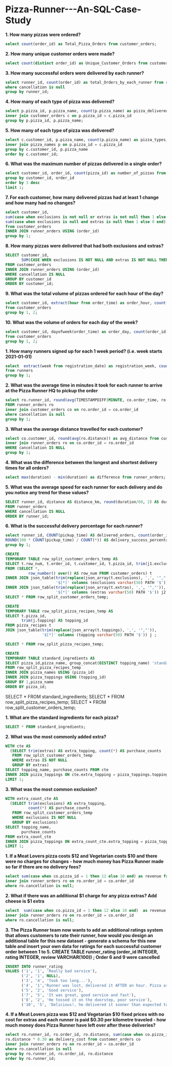 # Pizza-Runner---An-SQL-Case-Study

**1. How many pizzas were ordered?**
```sql
select count(order_id) as Total_Pizza_Orders from customer_orders;
```
**2. How many unique customer orders were made?**
```sql
select count(distinct order_id) as Unique_Customer_Orders from customer_orders;
```
**3. How many successful orders were delivered by each runner?**
```sql
select runner_id, count(order_id) as total_Orders_by_each_runner from runner_orders
where cancellation is null 
group by runner_id;
```
**4. How many of each type of pizza was delivered?**
```sql
select p.pizza_id, p.pizza_name, count(p.pizza_name) as pizza_delivered from pizza_names p
inner join customer_orders c on p.pizza_id = c.pizza_id
group by p.pizza_id, p.pizza_name;
```
**5. How many of each type of pizza was delivered?**
```sql
select c.customer_id, p.pizza_name, count(p.pizza_name) as pizza_types_delivered from customer_orders c
inner join pizza_names p on p.pizza_id = c.pizza_id
group by c.customer_id, p.pizza_name 
order by c.customer_id;
```
**6. What was the maximum number of pizzas delivered in a single order?**
```sql
select customer_id, order_id, count(pizza_id) as number_of_pizzas from customer_orders
group by customer_id, order_id
order by 3 desc
limit 1;
```
**7. For each customer, how many delivered pizzas had at least 1 change and how many had no changes?**
```sql
select customer_id,
sum(case when exclusions is not null or extras is not null then 1 else 0 end) as pizza_change,
sum(case when exclusions is null and extras is null then 1 else 0 end) as pizza_no_change
from customer_orders
INNER JOIN runner_orders USING (order_id)
group by 1;
```
**8. How many pizzas were delivered that had both exclusions and extras?**
```sql
SELECT customer_id,
       SUM(CASE WHEN exclusions IS NOT NULL AND extras IS NOT NULL THEN 1 ELSE 0 END) AS both_change_in_pizza
FROM customer_orders
INNER JOIN runner_orders USING (order_id)
WHERE cancellation IS NULL
GROUP BY customer_id
ORDER BY customer_id;
```
**9. What was the total volume of pizzas ordered for each hour of the day?**
```sql
select customer_id, extract(hour from order_time) as order_hour, count(order_id) as order_count
from customer_orders
group by 1, 2;
```
**10. What was the volume of orders for each day of the week?**
```sql
select customer_id, dayofweek(order_time) as order_day, count(order_id) as order_count
from customer_orders
group by 1, 2;
```

**1. How many runners signed up for each 1 week period? (i.e. week starts 2021-01-01)**
```sql
select  extract(week from registration_date) as registration_week, count(runner_id) as total_number_of_runs
from runners
group by 1;
```
**2. What was the average time in minutes it took for each runner to arrive at the Pizza Runner HQ to pickup the order**
```sql
select ro.runner_id, round(avg(TIMESTAMPDIFF(MINUTE, co.order_time, ro.pickup_time)), 2) avg_runner_pickup_time
FROM runner_orders ro 
inner join customer_orders co on ro.order_id = co.order_id
where cancellation is null
group by 1;
```
**3. What was the average distance travelled for each customer?**
```sql
select co.customer_id, round(avg(ro.distance)) as avg_distance from customer_orders co
inner join runner_orders ro on co.order_id = ro.order_id
WHERE cancellation IS NULL
group by 1;
```
**4. What was the difference between the longest and shortest delivery times for all orders?**
```sql
select max(duration) - min(duration) as difference from runner_orders;
```
**5. What was the average speed for each runner for each delivery and do you notice any trend for these values?**
```sql
SELECT runner_id, distance AS distance_km, round(duration/60, 2) AS duration_hr, round(distance*60/duration, 2) AS average_speed
FROM runner_orders
WHERE cancellation IS NULL
ORDER BY runner_id;
```
**6. What is the successful delivery percentage for each runner?**
```sql
select runner_id, COUNT(pickup_time) AS delivered_orders, count(order_id) as orders_delivered,
ROUND(100 * COUNT(pickup_time) / COUNT(*)) AS delivery_success_percentage from runner_orders ro
group by 1;
```
```sql
CREATE
TEMPORARY TABLE row_split_customer_orders_temp AS
SELECT t.row_num, t.order_id, t.customer_id, t.pizza_id, trim(j1.exclusions) AS exclusions, trim(j2.extras) AS extras, t.order_time
FROM (SELECT *,
          row_number() over() AS row_num FROM customer_orders) t
INNER JOIN json_table(trim(replace(json_array(t.exclusions), ',', '","')),
                      '$[*]' columns (exclusions varchar(50) PATH '$')) j1
INNER JOIN json_table(trim(replace(json_array(t.extras), ',', '","')),
                      '$[*]' columns (extras varchar(50) PATH '$')) j2 ;
SELECT * FROM row_split_customer_orders_temp;

CREATE
TEMPORARY TABLE row_split_pizza_recipes_temp AS
SELECT t.pizza_id,
       trim(j.topping) AS topping_id
FROM pizza_recipes t
JOIN json_table(trim(replace(json_array(t.toppings), ',', '","')),
                '$[*]' columns (topping varchar(50) PATH '$')) j ;

SELECT * FROM row_split_pizza_recipes_temp;

CREATE
TEMPORARY TABLE standard_ingredients AS
SELECT pizza_id,pizza_name, group_concat(DISTINCT topping_name) 'standard_ingredients'
FROM row_split_pizza_recipes_temp
INNER JOIN pizza_names USING (pizza_id)
INNER JOIN pizza_toppings USING (topping_id)
GROUP BY 1,pizza_name
ORDER BY pizza_id;
```
SELECT * FROM standard_ingredients;
SELECT * FROM row_split_pizza_recipes_temp;
SELECT * FROM row_split_customer_orders_temp;

**1. What are the standard ingredients for each pizza?**
```sql
SELECT * FROM standard_ingredients;
```
**2. What was the most commonly added extra?**
```sql
WITH cte AS
  (SELECT trim(extras) AS extra_topping, count(*) AS purchase_counts
   FROM row_split_customer_orders_temp 
   WHERE extras IS NOT NULL
   GROUP BY extras)
SELECT topping_name, purchase_counts FROM cte
INNER JOIN pizza_toppings ON cte.extra_topping = pizza_toppings.topping_id
LIMIT 1;
```
**3. What was the most common exclusion?**
```sql
WITH extra_count_cte AS
  (SELECT trim(exclusions) AS extra_topping,
          count(*) AS purchase_counts
   FROM row_split_customer_orders_temp
   WHERE exclusions IS NOT NULL
   GROUP BY exclusions)
SELECT topping_name,
       purchase_counts
FROM extra_count_cte
INNER JOIN pizza_toppings ON extra_count_cte.extra_topping = pizza_toppings.topping_id
LIMIT 1;
```
**1. If a Meat Lovers pizza costs $12 and Vegetarian costs $10 and there were no charges for changes - how much money has Pizza Runner made so far if there are no delivery fees?**
```sql
select sum(case when co.pizza_id = 1 then 12 else 10 end) as revenue from customer_orders co
inner join runner_orders ro on ro.order_id = co.order_id
where ro.cancellation is null;
```
**2. What if there was an additional $1 charge for any pizza extras? Add cheese is $1 extra**
```sql
select  sum(case when co.pizza_id = 1 then 12 else 10 end)  as revenue from customer_orders co
inner join runner_orders ro on ro.order_id = co.order_id
where ro.cancellation is null;
```
**3. The Pizza Runner team now wants to add an additional ratings system that allows customers to rate their runner, how would you design an additional table for this new dataset - generate a schema for this new table and insert your own data for ratings for each successful customer order between 1 to 5.
CREATE TABLE runner_rating (order_id INTEGER, rating INTEGER, review VARCHAR(100)) ;
Order 6 and 9 were cancelled**
```sql
INSERT INTO runner_rating
VALUES ('1', '1', 'Really bad service'),
       ('2', '1', NULL),
       ('3', '4', 'Took too long...'),
       ('4', '1','Runner was lost, delivered it AFTER an hour. Pizza arrived cold' ),
       ('5', '2', 'Good service'),
       ('7', '5', 'It was great, good service and fast'),
       ('8', '2', 'He tossed it on the doorstep, poor service'),
       ('10', '5', 'Delicious!, he delivered it sooner than expected too!');
```

**4. If a Meat Lovers pizza was $12 and Vegetarian $10 fixed prices with no cost for extras and each runner is paid $0.30 per kilometre traveled - how much money does Pizza Runner have left over after these deliveries?**
```sql
select ro.runner_id, ro.order_id, ro.distance, sum(case when co.pizza_id = 1 then 12 else 10 end) as revenue,
ro.distance * 0.30 as delivery_cost from customer_orders co
inner join runner_orders ro on ro.order_id = co.order_id
where ro.cancellation is null
group by ro.runner_id, ro.order_id, ro.distance
order by ro.runner_id;
```

